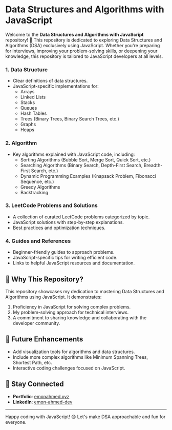 # Data Structures and Algorithms with JavaScript

Welcome to the **Data Structures and Algorithms with JavaScript** repository! 🎉 This repository is dedicated to exploring Data Structures and Algorithms (DSA) exclusively using JavaScript. Whether you're preparing for interviews, improving your problem-solving skills, or deepening your knowledge, this repository is tailored to JavaScript developers at all levels.

### 1. **Data Structure**

- Clear definitions of data structures.
- JavaScript-specific implementations for:
  - Arrays
  - Linked Lists
  - Stacks
  - Queues
  - Hash Tables
  - Trees (Binary Trees, Binary Search Trees, etc.)
  - Graphs
  - Heaps

### 2. **Algorithm**

- Key algorithms explained with JavaScript code, including:
  - Sorting Algorithms (Bubble Sort, Merge Sort, Quick Sort, etc.)
  - Searching Algorithms (Binary Search, Depth-First Search, Breadth-First Search, etc.)
  - Dynamic Programming Examples (Knapsack Problem, Fibonacci Sequence, etc.)
  - Greedy Algorithms
  - Backtracking

### 3. **LeetCode Problems and Solutions**

- A collection of curated LeetCode problems categorized by topic.
- JavaScript solutions with step-by-step explanations.
- Best practices and optimization techniques.

### 4. **Guides and References**

- Beginner-friendly guides to approach problems.
- JavaScript-specific tips for writing efficient code.
- Links to helpful JavaScript resources and documentation.

## 🌟 Why This Repository?

This repository showcases my dedication to mastering Data Structures and Algorithms using JavaScript. It demonstrates:

1. Proficiency in JavaScript for solving complex problems.
2. My problem-solving approach for technical interviews.
3. A commitment to sharing knowledge and collaborating with the developer community.

## 📌 Future Enhancements

- Add visualization tools for algorithms and data structures.
- Include more complex algorithms like Minimum Spanning Trees, Shortest Path, etc.
- Interactive coding challenges focused on JavaScript.

## 🔗 Stay Connected

- **Portfolio**: <a href="https://emonahmed.xyz/" target="_blank">[emonahmed.xyz](https://emonahmed.xyz/)</a>
- **LinkedIn**: <a href="https://www.linkedin.com/in/emon-ahmed-dev/" target="_blank">[emon-ahmed-dev](https://www.linkedin.com/in/emon-ahmed-dev/)</a>

---

Happy coding with JavaScript! 😊 Let's make DSA approachable and fun for everyone.
